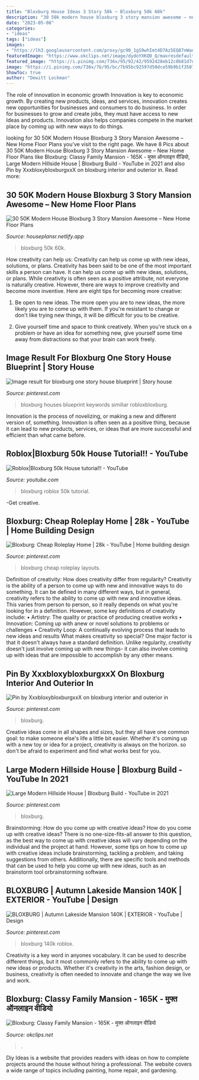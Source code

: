 ```yaml
---
title: "Bloxburg House Ideas 3 Story 50k ~ Bloxburg 50k 60k"
description: "30 50k modern house bloxburg 3 story mansion awesome – new home floor plans"
date: "2023-05-08"
categories:
- "ideas"
tags: ["ideas"]
images:
- "https://lh3.googleusercontent.com/proxy/gc90_1gS9whImt4D7Az5EQ87nWadvMIQU3cHMvYxqg7-vnV-v1bwlnjGq15d9mlwVtCpSXa0_GmgzBaI3OCWdt0Gc0o=w1200-h630-n-k-no-nu"
featuredImage: "https://www.okclips.net/image/dydoYXKQ0_Q/maxresdefault.jpg"
featured_image: "https://i.pinimg.com/736x/95/92/42/9592428eb12c0b81d7d0ca4e0bb4dd48.jpg"
image: "https://i.pinimg.com/736x/7b/95/bc/7b95bc92597d50dce59b9b1f350701d7.jpg"
ShowToc: true
author: "Dewitt Lockman"
---
```



The role of innovation in economic growth
Innovation is key to economic growth. By creating new products, ideas, and services, innovation creates new opportunities for businesses and consumers to do business. In order for businesses to grow and create jobs, they must have access to new Ideas and products. Innovation also helps companies compete in the market place by coming up with new ways to do things.

	

		
looking for 30 50K Modern House Bloxburg 3 Story Mansion Awesome – New Home Floor Plans you've visit to the right page. We have 8 Pics about 30 50K Modern House Bloxburg 3 Story Mansion Awesome – New Home Floor Plans like Bloxburg: Classy Family Mansion - 165K - मुफ्त ऑनलाइन वीडियो, Large Modern Hillside House | Bloxburg Build - YouTube in 2021 and also Pin by XxxbloxybloxburgxxX on bloxburg interior and outerior in. Read more:
		
    
## 30 50K Modern House Bloxburg 3 Story Mansion Awesome – New Home Floor Plans

<img loading=lazy src="https://lh3.googleusercontent.com/proxy/gc90_1gS9whImt4D7Az5EQ87nWadvMIQU3cHMvYxqg7-vnV-v1bwlnjGq15d9mlwVtCpSXa0_GmgzBaI3OCWdt0Gc0o=w1200-h630-n-k-no-nu" onerror="this.onerror=null;this.src='https://tse1.mm.bing.net/th?id=OIP.4txGgdMpycNxKB9RRUYBbQHaFj&amp;pid=15.1';" alt="30 50K Modern House Bloxburg 3 Story Mansion Awesome – New Home Floor Plans">

_Source: houseplansr.netlify.app_

>bloxburg 50k 60k. 

	

How creativity can help us: Creativity can help us come up with new ideas, solutions, or plans.
Creativity has been said to be one of the most important skills a person can have. It can help us come up with new ideas, solutions, or plans. While creativity is often seen as a positive attribute, not everyone is naturally creative. However, there are ways to improve creativity and become more inventive. Here are eight tips for becoming more creative: 
1. Be open to new ideas. The more open you are to new ideas, the more likely you are to come up with them. If you're resistant to change or don't like trying new things, it will be difficult for you to be creative.

2. Give yourself time and space to think creatively. When you're stuck on a problem or have an idea for something new, give yourself some time away from distractions so that your brain can work freely.

    
## Image Result For Bloxburg One Story House Blueprint | Story House

<img loading=lazy src="https://i.pinimg.com/736x/5b/d4/ac/5bd4ac920f4e56b0ce776d920bc3cd55.jpg" onerror="this.onerror=null;this.src='https://tse2.mm.bing.net/th?id=OIP.6bpcoKyDLjKP7pnSNQJlaQHaEK&amp;pid=15.1';" alt="Image result for bloxburg one story house blueprint | Story house">

_Source: pinterest.com_

>bloxburg houses blueprint keywords similiar robloxbloxburg. 

	

Innovation is the process of novelizing, or making a new and different version of, something. Innovation is often seen as a positive thing, because it can lead to new products, services, or ideas that are more successful and efficient than what came before.

    
## Roblox|Bloxburg 50k House Tutorial!! - YouTube

<img loading=lazy src="https://i.ytimg.com/vi/EF6cQHRrSVM/maxresdefault.jpg" onerror="this.onerror=null;this.src='https://tse4.mm.bing.net/th?id=OIP.aVNkSEltGBQXRXBglBKNpwHaEK&amp;pid=15.1';" alt="Roblox|Bloxburg 50k House tutorial!! - YouTube">

_Source: youtube.com_

>bloxburg roblox 50k tutorial. 

	

-Get creative.

    
## Bloxburg: Cheap Roleplay Home | 28k - YouTube | Home Building Design

<img loading=lazy src="https://i.pinimg.com/736x/fd/d1/18/fdd118fbfb4741ce9e0b688917bc624a.jpg" onerror="this.onerror=null;this.src='https://tse4.mm.bing.net/th?id=OIP.PfwP4Q1VVQPmVEuAL8vRJAHaFj&amp;pid=15.1';" alt="Bloxburg: Cheap Roleplay Home | 28k - YouTube | Home building design">

_Source: pinterest.com_

>bloxburg cheap roleplay layouts. 

	

Definition of creativity: How does creativity differ from regularity?
Creativity is the ability of a person to come up with new and innovative ways to do something. It can be defined in many different ways, but in general, creativity refers to the ability to come up with new and innovative ideas. This varies from person to person, so it really depends on what you're looking for in a definition. However, some key definitions of creativity include: • Artistry: The quality or practice of producing creative works • Innovation: Coming up with anew or novel solutions to problems or challenges • Creativity Loop: A continually evolving process that leads to new ideas and results 
What makes creativity so special? One major factor is that it doesn't always have a standard definition. Unlike regularity, creativity doesn't just involve coming up with new things- it can also involve coming up with ideas that are impossible to accomplish by any other means.

    
## Pin By XxxbloxybloxburgxxX On Bloxburg Interior And Outerior In

<img loading=lazy src="https://i.pinimg.com/736x/95/92/42/9592428eb12c0b81d7d0ca4e0bb4dd48.jpg" onerror="this.onerror=null;this.src='https://tse4.mm.bing.net/th?id=OIP.MNK-OWm_wZ1LWnoiqx4mcgHaEo&amp;pid=15.1';" alt="Pin by XxxbloxybloxburgxxX on bloxburg interior and outerior in">

_Source: pinterest.com_

>bloxburg. 

	

Creative ideas come in all shapes and sizes, but they all have one common goal: to make someone else's life a little bit easier. Whether it's coming up with a new toy or idea for a project, creativity is always on the horizon. so don't be afraid to experiment and find what works best for you.

    
## Large Modern Hillside House | Bloxburg Build - YouTube In 2021

<img loading=lazy src="https://i.pinimg.com/736x/6c/25/c8/6c25c8da812f1dd8d50785960f047adb.jpg" onerror="this.onerror=null;this.src='https://tse4.mm.bing.net/th?id=OIP.natzH3UAF8ugZv4ZYH4aswHaFj&amp;pid=15.1';" alt="Large Modern Hillside House | Bloxburg Build - YouTube in 2021">

_Source: pinterest.com_

>bloxburg. 

	

Brainstorming: How do you come up with creative ideas?
How do you come up with creative ideas?
There is no one-size-fits-all answer to this question, as the best way to come up with creative ideas will vary depending on the individual and the project at hand. However, some tips on how to come up with creative ideas include brainstorming, tackling a problem, and taking suggestions from others. Additionally, there are specific tools and methods that can be used to help you come up with new ideas, such as an brainstorm tool orbrainstorming software.

    
## BLOXBURG | Autumn Lakeside Mansion 140K | EXTERIOR - YouTube | Design

<img loading=lazy src="https://i.pinimg.com/736x/7b/95/bc/7b95bc92597d50dce59b9b1f350701d7.jpg" onerror="this.onerror=null;this.src='https://tse4.mm.bing.net/th?id=OIP.CHc4j3IxkqmXShoUX-Pd4AHaEK&amp;pid=15.1';" alt="BLOXBURG | Autumn Lakeside Mansion 140K | EXTERIOR - YouTube | Design">

_Source: pinterest.com_

>bloxburg 140k roblox. 

	

Creativity is a key word in anyones vocabulary. It can be used to describe different things, but it most commonly refers to the ability to come up with new ideas or products. Whether it's creativity in the arts, fashion design, or business, creativity is often needed to innovate and change the way we live and work.

    
## Bloxburg: Classy Family Mansion - 165K - मुफ्त ऑनलाइन वीडियो

<img loading=lazy src="https://www.okclips.net/image/dydoYXKQ0_Q/maxresdefault.jpg" onerror="this.onerror=null;this.src='https://tse1.mm.bing.net/th?id=OIP.vJ3PfHmNZEkjmDTAJiE8kAHaEK&amp;pid=15.1';" alt="Bloxburg: Classy Family Mansion - 165K - मुफ्त ऑनलाइन वीडियो">

_Source: okclips.net_

>. 

	

Diy Ideas is a website that provides readers with ideas on how to complete projects around the house without hiring a professional. The website covers a wide range of topics including painting, home repair, and gardening. 

